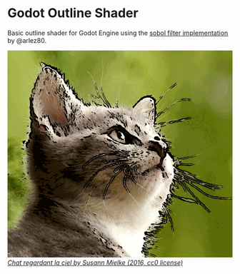 # Godot Outline Shader

Basic outline shader for Godot Engine using the [sobol filter implementation](https://bitbucket.org/arlez80/sobel-shader/src/master/) by @arlez80.

![cat](https://raw.githubusercontent.com/WittyCognomen/Godot-Outline-Shader/master/preview.gif)
[*Chat regardant la ciel by Susann Mielke (2016, cc0 license)*](https://commons.wikimedia.org/wiki/File:Chat_regardant_le_ciel.jpg)
